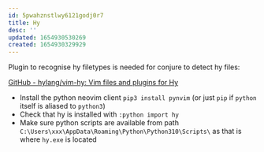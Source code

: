 ```yaml
---
id: 5pwahznstlwy6121godj0r7
title: Hy
desc: ''
updated: 1654930530269
created: 1654930329929
---
```


Plugin to recognise hy filetypes is needed for conjure to detect hy files:

[GitHub - hylang/vim-hy: Vim files and plugins for Hy](https://github.com/hylang/vim-hy)

- Install the python neovim client `pip3 install pynvim` (or just `pip` if `python` itself is aliased to `python3`)
- Check that hy is installed with `:python import hy`
- Make sure python scripts are available from path `C:\Users\xxx\AppData\Roaming\Python\Python310\Scripts\` as that is where `hy.exe` is located